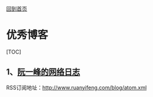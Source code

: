 [回到首页](../README.md)

# 优秀博客

[TOC]

## 1、[阮一峰的网络日志](http://www.ruanyifeng.com/blog/)

RSS订阅地址：http://www.ruanyifeng.com/blog/atom.xml

